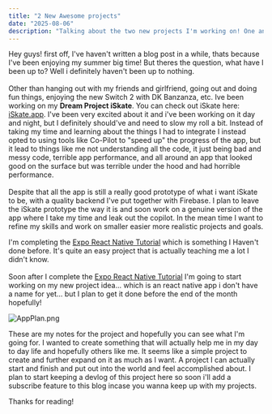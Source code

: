 ```yaml
---
title: "2 New Awesome projects"
date: "2025-08-06"
description: "Talking about the two new projects I'm working on! One anyone can use and one just for skateboarders."
---
```


Hey guys! first off, I've haven't written a blog post in a while, thats because I've been enjoying my summer big time! But theres the question, what have I been up to? Well i definitely haven't been up to nothing. 
<br/><br/>
Other than hanging out with my friends and girlfriend, going out and doing fun things, enjoying the new Switch 2 with DK Banzanza, etc. Ive been working on my **Dream Project iSkate**. You can check out iSkate here: [iSkate.app](https://iskate.app). I've been very excited about it and i've been working on it day and night, but I definitely should've and need to slow my roll a bit. Instead of taking my time and learning about the things I had to integrate I instead opted to using tools like Co-Pilot to "speed up" the progress of the app, but it lead to things like me not understanding all the code, it just being bad and messy code, terrible app performance, and all around an app that looked good on the surface but was terrible under the hood and had horrible performance.
<br/><br/>
Despite that all the app is still a really good prototype of what i want iSkate to be, with a quality backend I've put together with Firebase. I plan to leave the iSkate prototype the way it is and soon work on a genuine version of the app where I take my time and leak out the copilot. In the mean time I want to refine my skills and work on smaller easier more realistic projects and goals.

I'm completing the [Expo React Native Tutorial](https://docs.expo.dev/tutorial/introduction/) which is something I Haven't done before. It's quite an easy project that is actually teaching me a lot I didn't know.
<br/><br/>
Soon after I complete the [Expo React Native Tutorial](https://docs.expo.dev/tutorial/introduction/) I'm going to start working on my new project idea... which is an react native app i don't have a name for yet... but I plan to get it done before the end of the month hopefully!

![AppPlan.png](/images/blog-images/StrctureAppPlanning.png)

These are my notes for the project and hopefully you can see what I'm going for. I wanted to create something that will actually help me in my day to day life and hopefully others like me. It seems like a simple project to create and further expand on it as much as I want. A project I can actually start and finish and put out into the world and feel accomplished about. I plan to start keeping a devlog of this project here so soon i'll add a subscribe feature to this blog incase you wanna keep up with my projects. 

Thanks for reading!